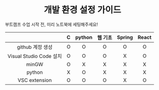 <div align="center">

# 개발 환경 설정 가이드

</div>

부트캠프 수업 시작 전, 미리 노트북에 세팅해주세요!

|                         |  C  | python | 웹 기초 | Spring | React |
| :---------------------: | :-: | :----: | :-----: | :----: | :---: |
|    github 계정 생성     |  O  |   O    |    O    |   O    |   O   |
| Visual Studio Code 설치 |  O  |   O    |    O    |   X    |   O   |
|          minGW          |  O  |   X    |    X    |   X    |   X   |
|         python          |  X  |   O    |    X    |   X    |   X   |
|      VSC extension      |  O  |   O    |    O    |   X    |   O   |
